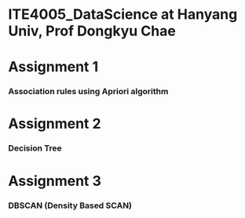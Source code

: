 # ITE4005_DataScience at Hanyang Univ, Prof Dongkyu Chae

# Assignment 1

### Association rules using Apriori algorithm

# Assignment 2

### Decision Tree

# Assignment 3

### DBSCAN (Density Based SCAN)
